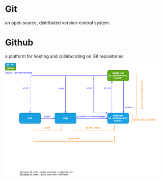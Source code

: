 # Git

an open source, distributed version-control system.

# Github

a platform for hosting and collaborating on Git repositories

![Git and GitHub](./../img/workflow-git.drawio.png)

